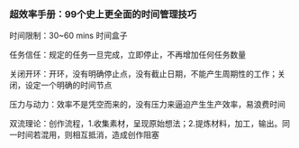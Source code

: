 ### 超效率手册：99个史上更全面的时间管理技巧

时间限制：30~60 mins 时间盒子

任务信任：规定的任务一旦完成，立即停止，不再增加任何任务数量

关闭开环：开环，没有明确停止点，没有截止日期，不能产生周期性的工作；关闭，设定一个明确的时间节点

压力与动力：效率不是凭空而来的，没有压力来逼迫产生生产效率，易浪费时间

双流理论：创作流程，1.收集素材，呈现原始想法；2.提炼材料，加工，输出。同一时间若混用，则相互抵消，造成创作阻塞

